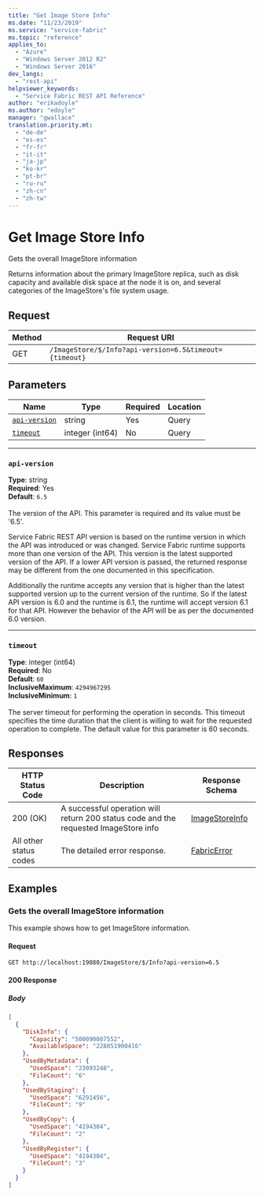 ```yaml
---
title: "Get Image Store Info"
ms.date: "11/23/2019"
ms.service: "service-fabric"
ms.topic: "reference"
applies_to: 
  - "Azure"
  - "Windows Server 2012 R2"
  - "Windows Server 2016"
dev_langs: 
  - "rest-api"
helpviewer_keywords: 
  - "Service Fabric REST API Reference"
author: "erikadoyle"
ms.author: "edoyle"
manager: "gwallace"
translation.priority.mt: 
  - "de-de"
  - "es-es"
  - "fr-fr"
  - "it-it"
  - "ja-jp"
  - "ko-kr"
  - "pt-br"
  - "ru-ru"
  - "zh-cn"
  - "zh-tw"
---
```

# Get Image Store Info
Gets the overall ImageStore information

Returns information about the primary ImageStore replica, such as disk capacity and available disk space at the node it is on, and several categories of the ImageStore's file system usage.

## Request
| Method | Request URI |
| ------ | ----------- |
| GET | `/ImageStore/$/Info?api-version=6.5&timeout={timeout}` |


## Parameters
| Name | Type | Required | Location |
| --- | --- | --- | --- |
| [`api-version`](#api-version) | string | Yes | Query |
| [`timeout`](#timeout) | integer (int64) | No | Query |

____
### `api-version`
__Type__: string <br/>
__Required__: Yes<br/>
__Default__: `6.5` <br/>
<br/>
The version of the API. This parameter is required and its value must be '6.5'.

Service Fabric REST API version is based on the runtime version in which the API was introduced or was changed. Service Fabric runtime supports more than one version of the API. This version is the latest supported version of the API. If a lower API version is passed, the returned response may be different from the one documented in this specification.

Additionally the runtime accepts any version that is higher than the latest supported version up to the current version of the runtime. So if the latest API version is 6.0 and the runtime is 6.1, the runtime will accept version 6.1 for that API. However the behavior of the API will be as per the documented 6.0 version.


____
### `timeout`
__Type__: integer (int64) <br/>
__Required__: No<br/>
__Default__: `60` <br/>
__InclusiveMaximum__: `4294967295` <br/>
__InclusiveMinimum__: `1` <br/>
<br/>
The server timeout for performing the operation in seconds. This timeout specifies the time duration that the client is willing to wait for the requested operation to complete. The default value for this parameter is 60 seconds.

## Responses

| HTTP Status Code | Description | Response Schema |
| --- | --- | --- |
| 200 (OK) | A successful operation will return 200 status code and the requested ImageStore info<br/> | [ImageStoreInfo](sfclient-v70-model-imagestoreinfo.md) |
| All other status codes | The detailed error response.<br/> | [FabricError](sfclient-v70-model-fabricerror.md) |

## Examples

### Gets the overall ImageStore information

This example shows how to get ImageStore information.

#### Request
```
GET http://localhost:19080/ImageStore/$/Info?api-version=6.5
```

#### 200 Response
##### Body
```json
[
  {
    "DiskInfo": {
      "Capacity": "500090007552",
      "AvailableSpace": "228851900416"
    },
    "UsedByMetadata": {
      "UsedSpace": "23093248",
      "FileCount": "6"
    },
    "UsedByStaging": {
      "UsedSpace": "6291456",
      "FileCount": "9"
    },
    "UsedByCopy": {
      "UsedSpace": "4194304",
      "FileCount": "2"
    },
    "UsedByRegister": {
      "UsedSpace": "4194304",
      "FileCount": "3"
    }
  }
]
```

